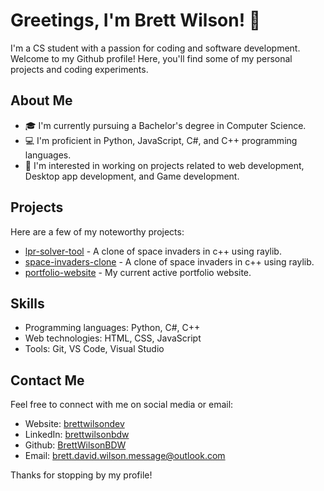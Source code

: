 # Greetings, I'm Brett Wilson! 👋

I'm a CS student with a passion for coding and software development. Welcome to my Github profile! Here, you'll find some of my personal projects and coding experiments.

## About Me

- 🎓 I'm currently pursuing a Bachelor's degree in Computer Science.
- 💻 I'm proficient in Python, JavaScript, C#, and C++ programming languages.
- 🤔 I'm interested in working on projects related to web development, Desktop app development, and Game development.

## Projects

Here are a few of my noteworthy projects:

- [lpr-solver-tool](https://github.com/BrettWilsonBDW/lpr-solver-tool) - A clone of space invaders in c++ using raylib.
- [space-invaders-clone](https://github.com/BrettWilsonBDW/space-invaders-clone) - A clone of space invaders in c++ using raylib.
- [portfolio-website](https://github.com/BrettWilsonBDW/portfolio-website) - My current active portfolio website.

## Skills

- Programming languages: Python, C#, C++
- Web technologies: HTML, CSS, JavaScript
- Tools: Git, VS Code, Visual Studio

## Contact Me

Feel free to connect with me on social media or email:

- Website: [brettwilsondev](https://www.brettwilsondev.com/)
- LinkedIn: [brettwilsonbdw](https://www.linkedin.com/in/brettwilsonbdw/)
- Github: [BrettWilsonBDW](https://github.com/brettwilsonbdw)
- Email: [brett.david.wilson.message@outlook.com](mailto:brett.david.wilson.message@outlook.com)

Thanks for stopping by my profile!

